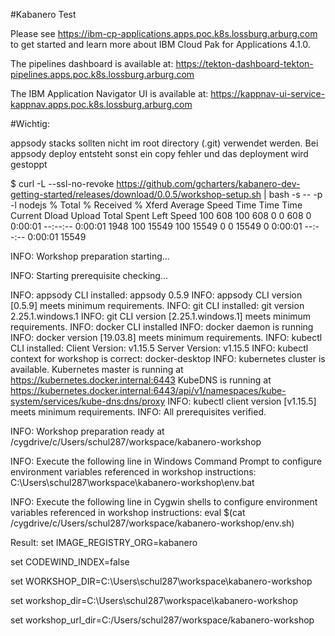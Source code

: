 #Kabanero Test

Please see https://ibm-cp-applications.apps.poc.k8s.lossburg.arburg.com to get started and learn more about IBM Cloud Pak for Applications 4.1.0.

The pipelines dashboard is available at: https://tekton-dashboard-tekton-pipelines.apps.poc.k8s.lossburg.arburg.com

The IBM Application Navigator UI is available at: https://kappnav-ui-service-kappnav.apps.poc.k8s.lossburg.arburg.com



#Wichtig:

appsody stacks sollten nicht im root directory (.git) verwendet werden. 
Bei appsody deploy entsteht sonst ein copy fehler und das deployment wird gestoppt


$ curl -L --ssl-no-revoke https://github.com/gcharters/kabanero-dev-getting-started/releases/download/0.0.5/workshop-setup.sh | bash -s -- -p -l nodejs
  % Total    % Received % Xferd  Average Speed   Time    Time     Time  Current
                                 Dload  Upload   Total   Spent    Left  Speed
100   608  100   608    0     0    608      0  0:00:01 --:--:--  0:00:01  1948
100 15549  100 15549    0     0  15549      0  0:00:01 --:--:--  0:00:01 15549

INFO: Workshop preparation starting...


INFO: Starting prerequisite checking...

INFO: appsody CLI installed: appsody 0.5.9
INFO: appsody CLI version [0.5.9] meets minimum requirements.
INFO: git CLI installed: git version 2.25.1.windows.1
INFO: git CLI version [2.25.1.windows.1] meets minimum requirements.
INFO: docker CLI installed
INFO: docker daemon is running
INFO: docker version [19.03.8] meets minimum requirements.
INFO: kubectl CLI installed: Client Version: v1.15.5 Server Version: v1.15.5
INFO: kubectl context for workshop is correct: docker-desktop
INFO: kubernetes cluster is available.
Kubernetes master is running at https://kubernetes.docker.internal:6443
KubeDNS is running at https://kubernetes.docker.internal:6443/api/v1/namespaces/kube-system/services/kube-dns:dns/proxy
INFO: kubectl client version [v1.15.5] meets minimum requirements.
INFO: All prerequisites verified.

INFO: Workshop preparation ready at /cygdrive/c/Users/schul287/workspace/kabanero-workshop

INFO: Execute the following line in Windows Command Prompt to configure environment variables referenced in workshop instructions:
C:\Users\schul287\workspace\kabanero-workshop\env.bat

INFO: Execute the following line in Cygwin shells to configure environment variables referenced in workshop instructions:
eval $(cat /cygdrive/c/Users/schul287/workspace/kabanero-workshop/env.sh)


Result:
set IMAGE_REGISTRY_ORG=kabanero

set CODEWIND_INDEX=false

set WORKSHOP_DIR=C:\Users\schul287\workspace\kabanero-workshop

set workshop_dir=C:\Users\schul287\workspace\kabanero-workshop

set workshop_url_dir=C:/Users/schul287/workspace/kabanero-workshop